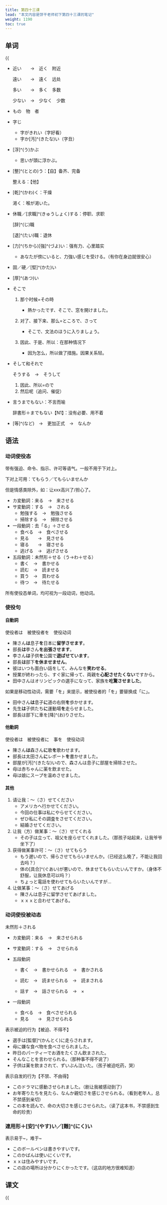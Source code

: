 ```yaml
---
title: 第四十三课
lead: "本文内容是饼干老师初下第四十三课的笔记"
weight: 1190
toc: true
---
```


## 单词

{{<audio src="https://tellyouwhat-static-1251995834.cos.ap-chongqing.myqcloud.com/audios/cs_danci/43第四十三课.mp3">}}

- 近い　　→　近く　附近

  遠い　　→　遠く　远处

  多い　　→　多く　多数

  少ない　→　少なく　少数

- もの　物　者

- 字じ

  - 字がきれい（字好看）
  - 字か[汚]^(きたな)い（字丑）

- [浮]^(う)かぶ

  - 思いが頭に浮かぶ。

- [整]^(ととの)う：【自】备齐、完备

  整える：【他】

- [乾]^(かわ)く：干燥

  渇く：喉が渇いた。

- 休職／[求職]^(きゅうしょく)する：停职、求职

  [辞]^(じ)職

  [退]^(たい)職：退休

- [力]^(ちから)[強]^(づよ)い：强有力、心里踏实

  - あなたが傍にいると、力強い感じを受ける。（有你在身边就很安心）

- 固／硬／[堅]^(かた)い

- [厚]^(あつ)い

- そこで

  1. 那个时候=その時
     - 熱かったです、そこで、窓を開けました。

  2. 对了、接下来、那么=ところで、さって
     - そこで、文法のほうに入りましょう。

  3. 因此、于是、所以：在那种情况下
     - 因为怎么，所以做了措施。因果关系轻。

- そして和それで

  そうする　→　そうして

   1. 因此、所以=ので
   2. 然后呢（追问、催促）

- 言うまでもない：不言而喻

  辞書形＋までもない【N1】：没有必要、用不着

- [等]^(など)　→　更加正式　→　なんか

## 语法

### 动词使役态

带有强迫、命令、指示、许可等语气。一般不用于下对上。

下对上可用：てもらう／てもらいませんか

但是情感类除外，如：让xxx高兴了/担心了。

- カ変動詞：来る　→　来させる
- サ変動詞：する　→　される
  - 勉強する　→　勉強させる
  - 掃除する　→　掃除させる
- 一段動詞：去「る」＋させる
  - 食べる　→　食べさせる
  - 見る　　→　見させる
  - 寝る　　→　寝させる
  - 逃げる　→　逃げさせる
- 五段動詞：未然形＋せる（う→わ＋せる）
  - 書く　→　書かせる
  - 読む　→　読ませる
  - 買う　→　買わせる
  - 待つ　→　待たせる

所有使役态单词，均可视为一段动词，他动词。

### 使役句

#### 自動詞

使役者は　被使役者を　使役动词

- 陳さん**は**息子**を**日本に**留学させます**。
- 部長**は**李さん**を出張させます**。
- 李さん**は**子供**を**公園で**遊ばせています**。
- 部長**は**部下**を休ませません**。
- 彼はいつも面白い話をして、みんなを**笑わせる**。
- 授業が終わったら、すぐ家に帰って、両親を**心配させたくない**ですから。
- 田中さんはオリンピックの選手になって、家族を**吃驚させました**。

如果是移动性动词，需要「を」来提示，被使役者的「を」要替换成「に」。

- 田中さん**は**息子**に**道の右侧**を**歩かせます。
- 先生**は**子供たち**に**運動場**を**走らせました。
- 部長は部下に車を[降]^(お)りさせた。

#### 他動詞

使役者は　被使役者に　事を　使役动词

- 陳さん**は**森さん**に**歌**を**歌わせます。
- 部長は太田さん**に**レポート**を**書かせました。
- 部屋が[汚]^(きたな)いので、森さんは息子に部屋を掃除させた。
- 母は赤ちゃんに薬を飲ませた。
- 母は娘にスープを温めさせました。

#### 其他

1. 请让我：～（さ）せてください
   - アメリカへ行かせてください。
   - 今回の仕事は私にやらせてください。
   - ぜひ私にその調査をさせてください。
   - 結婚させてください。
2. 让我（方）做某事：～（さ）せてくれる
   - その子は立って、祖父を座らせてくれました。（那孩子站起来，让我爷爷坐下了）
3. 获得做某事许可：～（さ）せてもらう
   - もう遅いので、帰らさせてもらいませんか。（已经这么晚了，不能让我回去吗？）
   - 体の[具合]^(ぐあい)が悪いので、休ませてもらいたいんですか。（身体不舒服，让我休息可以吗？）
   - ちょっと電話を使わせてもらいたいんですが…
4. 让做某事：～（さ）せてあげる
   - 陳さんは息子に留学させてあげました。
   - ｘｘｘと合わせてあげる。

### 动词使役被动态

未然形＋される

- カ変動詞：来る　→　来させられる

- サ変動詞：する　→　させられる

- 五段動詞

  - 書く　→　書かせられる　→　書かされる

  - 読む　→　読ませられる　→　読まされる

  - 話す　→　話させられる　→　×

- 一段動詞

  - 食べる　→　食べさせられる
  - 見る　　→　見させられる

表示被迫的行为【被迫、不得不】

- 選手は[監督]^(かんとく)に走らされます。
- 母に嫌な食べ物を食べさせられました。
- 昨日のパーティーでお酒をたくさん飲まされた。
- そんなことを言わせられる。（那种事不得不说了）
- 子供は薬を飲まされて、ずいぶん泣いた。（孩子被迫吃药，哭）

表示自发的行为【不禁、不由得】

- このドラマに感動させられました。（剧让我被感动到了）
- お年寄りたちを見たら、なんか親切さを感じさせられる。（看到老年人，总不禁感到亲切）
- この本を読んで、命の大切さを感じさせられた。（读了这本书，不禁感到生命的珍贵）

### 連用形＋[安]^(やす)い／[難]^(にく)い

表示易于\~，难于\~

- このボールペンは書きやすいです。
- このかばんは使いにくいです。
- ｘｘは住みやすいです。
- この店の場所は分かりにくかったです。（这店的地方很难知道）

## 课文

{{<audio src="https://tellyouwhat-static-1251995834.cos.ap-chongqing.myqcloud.com/audios/cs_kewen/43-48课 新标日初级课文/Lesson43.mp3">}}
